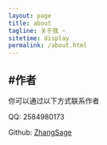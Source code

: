 ```yaml
---
layout: page
title: about
tagline: 关于我 ~
sitetime: display
permalink: /about.html
---
```


## #作者

你可以通过以下方式联系作者

QQ: 2584980173

Github: [ZhangSage](https://github.com/ZhangSage)

